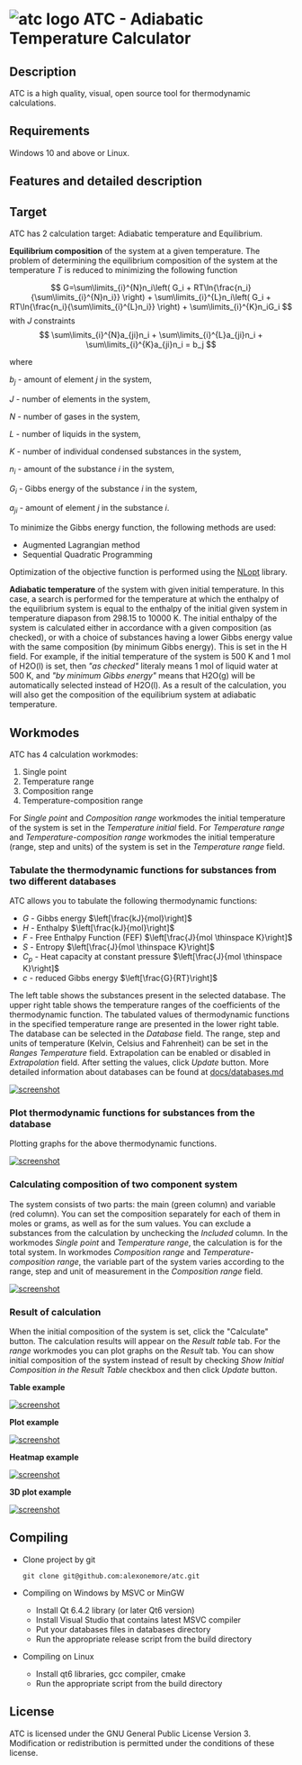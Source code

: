# ![atc logo](images/logo_atc.svg) __ATC - Adiabatic Temperature Calculator__

## __Description__

ATC is a high quality, visual, open source tool for thermodynamic calculations.

## __Requirements__

Windows 10 and above or Linux.

## __Features and detailed description__

## Target
ATC has 2 calculation target: Adiabatic temperature and Equilibrium.

__Equilibrium composition__ of the system at a given temperature. The problem of determining the equilibrium composition of the system at the temperature $T$ is reduced to minimizing the following function

$$
G=\sum\limits_{i}^{N}n_i\left( G_i + RT\ln{\frac{n_i}{\sum\limits_{i}^{N}n_i}} \right) + \sum\limits_{i}^{L}n_i\left( G_i + RT\ln{\frac{n_i}{\sum\limits_{i}^{L}n_i}} \right) + \sum\limits_{i}^{K}n_iG_i
$$
with $J$ constraints
$$
\sum\limits_{i}^{N}a_{ji}n_i + \sum\limits_{i}^{L}a_{ji}n_i + \sum\limits_{i}^{K}a_{ji}n_i = b_j
$$

where

$b_j$ - amount of element $j$ in the system,

$J$ - number of elements in the system,

$N$ - number of gases in the system,

$L$ - number of liquids in the system,

$K$ - number of individual condensed substances in the system,

$n_i$ - amount of the substance $i$ in the system,

$G_i$ - Gibbs energy of the substance $i$ in the system,

$a_{ji}$ - amount of element $j$ in the substance $i$.

To minimize the Gibbs energy function, the following methods are used:

* Augmented Lagrangian method
* Sequential Quadratic Programming

Optimization of the objective function is performed using the [NLopt](http://github.com/stevengj/nlopt) library.

__Adiabatic temperature__ of the system with given initial temperature. In this case, a search is performed for the temperature at which the enthalpy of the equilibrium system is equal to the enthalpy of the initial given system in temperature diapason from 298.15 to 10000 K. The initial enthalpy of the system is calculated either in accordance with a given composition (as checked), or with a choice of substances having a lower Gibbs energy value with the same composition (by minimum Gibbs energy). This is set in the H field. For example, if the initial temperature of the system is 500 K and 1 mol of H2O(l) is set, then _"as checked"_ literaly means 1 mol of liquid water at 500 K, and _"by minimum Gibbs energy"_ means that H2O(g) will be automatically selected instead of H2O(l). As a result of the calculation, you will also get the composition of the equilibrium system at adiabatic temperature.

## Workmodes

ATC has 4 calculation workmodes:
1. Single point
2. Temperature range
3. Composition range
4. Temperature-composition range

For _Single point_ and _Composition range_ workmodes the initial temperature of the system is set in the _Temperature initial_ field. For _Temperature range_ and _Temperature-composition range_ workmodes the initial temperature (range, step and units) of the system is set in the _Temperature range_ field.

### __Tabulate the thermodynamic functions for substances from two different databases__

ATC allows you to tabulate the following thermodynamic functions:
* $G$ - Gibbs energy $\left[\frac{kJ}{mol}\right]$
* $H$ - Enthalpy $\left[\frac{kJ}{mol}\right]$
* $F$ - Free Enthalpy Function (FEF) $\left[\frac{J}{mol \thinspace K}\right]$
* $S$ - Entropy $\left[\frac{J}{mol \thinspace K}\right]$
* $C_p$ - Heat capacity at constant pressure $\left[\frac{J}{mol \thinspace K}\right]$
* $c$ - reduced Gibbs energy $\left[\frac{G}{RT}\right]$

The left table shows the substances present in the selected database. The upper right table shows the temperature ranges of the coefficients of the thermodynamic function. The tabulated values of thermodynamic functions in the specified temperature range are presented in the lower right table. The database can be selected in the _Database_ field. The range, step and units of temperature (Kelvin, Celsius and Fahrenheit) can be set in the _Ranges Temperature_ field. Extrapolation can be enabled or disabled in _Extrapolation_ field. After setting the values, click _Update_ button. More detailed information about databases can be found at [docs/databases.md](docs/databases.md)

[![screenshot](images/screenshots/substances_1.png "Thermodynamic information")](images/screenshots/substances_1.png?raw=true)

### __Plot thermodynamic functions for substances from the database__

Plotting graphs for the above thermodynamic functions.

[![screenshot](images/screenshots/graphs_1.png "Thermodynamic function plot")](images/screenshots/graphs_1.png?raw=true)

### __Calculating composition of two component system__

The system consists of two parts: the main (green column) and variable (red column). You can set the composition separately for each of them in moles or grams, as well as for the sum values. You can exclude a substances from the calculation by unchecking the _Included_ column. In the workmodes _Single point_ and _Temperature range_, the calculation is for the total system. In workmodes _Composition range_ and _Temperature-composition range_, the variable part of the system varies according to the range, step and unit of measurement in the _Composition range_ field.

[![screenshot](images/screenshots/amounts_1.png "Composition of the system")](images/screenshots/amounts_1.png?raw=true)

### __Result of calculation__

When the initial composition of the system is set, click the "Calculate" button. The calculation results will appear on the _Result table_ tab. For the _range_ workmodes you can plot graphs on the _Result_ tab. You can show initial composition of the system instead of result by checking _Show Initial Composition in the Result Table_ checkbox and then click _Update_ button.

__Table example__

[![screenshot](images/screenshots/result_1.png "Calculation result table")](images/screenshots/result_1.png?raw=true)

__Plot example__

[![screenshot](images/screenshots/result_2.png "Calculation result plot")](images/screenshots/result_2.png?raw=true)

__Heatmap example__

[![screenshot](images/screenshots/result_3.png "Calculation result heatmap")](images/screenshots/result_3.png?raw=true)

__3D plot example__

[![screenshot](images/screenshots/result_4.png "Calculation result 3D plot")](images/screenshots/result_4.png?raw=true)


## Compiling

+ Clone project by git

	```shell
	git clone git@github.com:alexonemore/atc.git
	```

+ Compiling on Windows by MSVC or MinGW
	+ Install Qt 6.4.2 library (or later Qt6 version)
	+ Install Visual Studio that contains latest MSVC compiler
	+ Put your databases files in databases directory
	+ Run the appropriate release script from the build directory

+ Compiling on Linux
	+ Install qt6 libraries, gcc compiler, cmake
	+ Run the appropriate script from the build directory

## License

ATC is licensed under the GNU General Public License Version 3.
Modification or redistribution is permitted under the conditions of these license.

